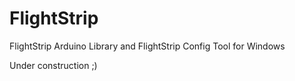 # FlightStrip
FlightStrip Arduino Library and FlightStrip Config Tool for Windows


Under construction ;)
